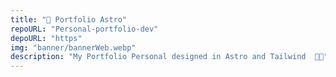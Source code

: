 ```yaml
---
title: "💼 Portfolio Astro"
repoURL: "Personal-portfolio-dev"
depoURL: "https"
img: "banner/bannerWeb.webp"
description: "My Portfolio Personal designed in Astro and Tailwind  🚀✨"
---
```

